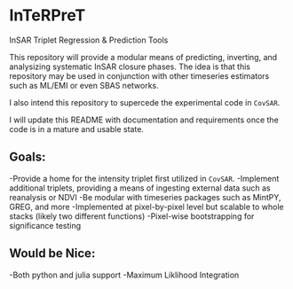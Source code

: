 # InTeRPreT
InSAR Triplet Regression & Prediction Tools

This repository will provide a modular means of predicting, inverting, and analysizing systematic InSAR closure phases. The idea is that this repository may be used in conjunction with other timeseries estimators such as ML/EMI or even SBAS networks.

I also intend this repository to supercede the experimental code in `CovSAR`.

I will update this README with documentation and requirements once the code is in a mature and usable state.


## Goals:

-Provide a home for the intensity triplet first utilized in `CovSAR`.
-Implement additional triplets, providing a means of ingesting external data such as reanalysis or NDVI
-Be modular with timeseries packages such as MintPY, GREG, and more
-Implemented at pixel-by-pixel level but scalable to whole stacks (likely two different functions)
-Pixel-wise bootstrapping for significance testing



## Would be Nice:
-Both python and julia support
-Maximum Liklihood Integration


